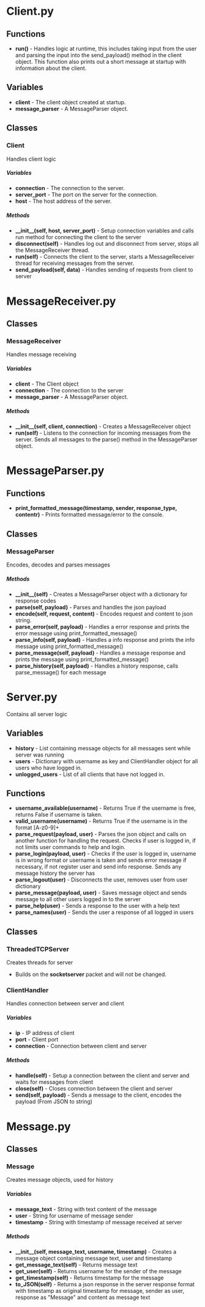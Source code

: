# Client.py

## Functions

* **run()** - Handles logic at runtime, this includes taking input from the user and parsing the input into the send_payload() method in the client object. This function also prints out a short message at startup with information about the client.

## Variables

* **client** - The client object created at startup. 
* **message_parser** - A MessageParser object.

## Classes

### Client

Handles client logic

##### Variables

* **connection** - The connection to the server.
* **server_port** - The port on the server for the connection.
* **host** - The host address of the server.

##### Methods

* **\_\_init\_\_(self, host, server_port)** - Setup connection variables and calls run method for connecting the client to the server
* **disconnect(self)** - Handles log out and disconnect from server, stops all the MessageReceiver thread.
* **run(self)** - Connects the client to the server, starts a MessageReceiver thread for receiving messages from the server. 
* **send\_payload(self, data)** - Handles sending of requests from client to server

# MessageReceiver.py

## Classes

### MessageReceiver

Handles message receiving

##### Variables

* **client** - The Client object
* **connection** - The connection to the server
* **message_parser** - A MessageParser object.

##### Methods

* **\_\_init\_\_(self, client, connection)** - Creates a MessageReceiver object
* **run(self)** - Listens to the connection for incoming messages from the server. Sends all messages to the parse() method in the MessageParser object. 

# MessageParser.py

## Functions

* **print\_formatted\_message(timestamp, sender, response_type, contentr)** - Prints formatted message/error to the console.

## Classes

### MessageParser

Encodes, decodes and parses messages

##### Methods

* **\_\_init\_\_(self)** - Creates a MessageParser object with a dictionary for response codes
* **parse(self, payload)** - Parses and handles the json payload
* **encode(self, request, content)** - Encodes request and content to json string.
* **parse_error(self, payload)** - Handles a error response and prints the error message using print\_formatted\_message()
* **parse_info(self, payload)** - Handles a info response and prints the info message using print\_formatted\_message()
* **parse_message(self, payload)** - Handles a message response and prints the message using print\_formatted\_message()
* **parse_history(self, payload)** - Handles a history response, calls parse_message() for each message

# Server.py

Contains all server logic

## Variables

* **history** - List containing message objects for all messages sent while server was running
* **users** - Dictionary with username as key and ClientHandler object for all users who have logged in.
* **unlogged_users** - List of all clients that have not logged in.

## Functions

* **username_available(username)** - Returns True if the username is free, returns False if username is taken. 
* **valid_username(username)** - Returns True if the username is in the format [A-z0-9]+
* **parse_request(payload, user)** - Parses the json object and calls on another function for handling the request. Checks if user is logged in, if not limits user commands to help and login.
* **parse_login(payload, user)** - Checks if the user is logged in, username is in wrong format or username is taken and sends error message if necessary, if not register user and send info response. Sends any message history the server has
* **parse_logout(user)** - Disconnects the user, removes user from user dictionary
* **parse_message(payload, user)** - Saves message object and sends message to all other users logged in to the server
* **parse_help(user)** - Sends a response to the user with a help text
* **parse_names(user)** - Sends the user a response of all logged in users

## Classes

### ThreadedTCPServer

Creates threads for server

* Builds on the **socketserver** packet and will not be changed.

### ClientHandler

Handles connection between server and client

##### Variables

* **ip** - IP address of client
* **port** - Client port
* **connection** - Connection between client and server

##### Methods

* **handle(self)** - Setup a connection between the client and server and waits for messages from client
* **close(self)** - Closes connection between the client and server
* **send(self, payload)** - Sends a message to the client, encodes the payload (From JSON to string)

# Message.py

## Classes

### Message

Creates message objects, used for history

##### Variables

* **message\_text** - String with text content of the message
* **user** - String for username of message sender
* **timestamp** - String with timestamp of message received at server

##### Methods

* **\_\_init\_\_(self, message\_text, username, timestamp)** - Creates a message object containing message text, user and timestamp
* **get\_message\_text(self)** - Returns message text
* **get\_user(self)** - Returns username for the sender of the message
* **get\_timestamp(self)** - Returns timestamp for the message
* **to_JSON(self)** - Returns a json response in the server response format with timestamp as original timestamp for message, sender as user, response as "Message" and content as message text